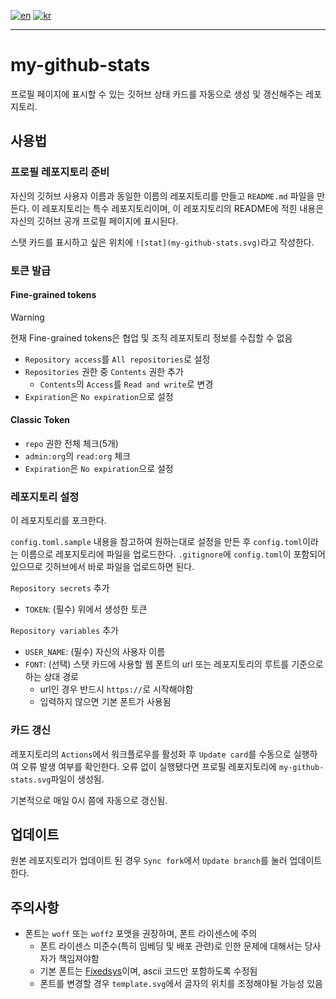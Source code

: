[![en](https://img.shields.io/badge/lang-en-red.svg)](README.kr.md)
[![kr](https://img.shields.io/badge/lang-kr-green.svg)](README.kr.md)

---

# my-github-stats
프로필 페이지에 표시할 수 있는 깃허브 상태 카드를 자동으로 생성 및 갱신해주는 레포지토리.

## 사용법
### 프로필 레포지토리 준비
자신의 깃허브 사용자 이름과 동일한 이름의 레포지토리를 만들고 `README.md` 파일을 만든다.
이 레포지토리는 특수 레포지토리이며, 이 레포지토리의 README에 적힌 내용은 자신의 깃허브 공개 프로필 페이지에 표시된다.

스탯 카드를 표시하고 싶은 위치에 `![stat](my-github-stats.svg)`라고 작성한다.

### 토큰 발급
#### Fine-grained tokens
> [!WARNING]
> 현재 Fine-grained tokens은 협업 및 조직 레포지토리 정보를 수집할 수 없음

* `Repository access`를 `All repositories`로 설정
* `Repositories` 권한 중 `Contents` 권한 추가
  * `Contents`의 `Access`를 `Read and write`로 변경
* `Expiration`은 `No expiration`으로 설정

#### Classic Token
* `repo` 권한 전체 체크(5개)
* `admin:org`의 `read:org` 체크
* `Expiration`은 `No expiration`으로 설정

### 레포지토리 설정
이 레포지토리를 포크한다.

`config.toml.sample` 내용을 참고하여 원하는대로 설정을 만든 후 `config.toml`이라는 이름으로 레포지토리에 파일을 업로드한다.
`.gitignore`에 `config.toml`이 포함되어 있으므로 깃허브에서 바로 파일을 업로드하면 된다.

`Repository secrets` 추가
* `TOKEN`: (필수) 위에서 생성한 토큰

`Repository variables` 추가
* `USER_NAME`: (필수) 자신의 사용자 이름
* `FONT`: (선택) 스탯 카드에 사용할 웹 폰트의 url 또는 레포지토리의 루트를 기준으로 하는 상대 경로
  * url인 경우 반드시 `https://`로 시작해야함
  * 입력하지 않으면 기본 폰트가 사용됨

### 카드 갱신
레포지토리의 `Actions`에서 워크플로우를 활성화 후 `Update card`를 수동으로 실행하여 오류 발생 여부를 확인한다.
오류 없이 실행됐다면 프로필 레포지토리에 `my-github-stats.svg`파일이 생성됨.

기본적으로 매일 0시 쯤에 자동으로 갱신됨.

## 업데이트
원본 레포지토리가 업데이트 된 경우 `Sync fork`에서 `Update branch`를 눌러 업데이트한다.

## 주의사항
* 폰트는 `woff` 또는 `woff2` 포맷을 권장하며, 폰트 라이센스에 주의
  * 폰트 라이센스 미준수(특히 임베딩 및 배포 관련)로 인한 문제에 대해서는 당사자가 책임져야함
  * 기본 폰트는 [Fixedsys](https://github.com/kika/fixedsys)이며, ascii 코드만 포함하도록 수정됨
  * 폰트를 변경할 경우 `template.svg`에서 글자의 위치를 조정해야될 가능성 있음